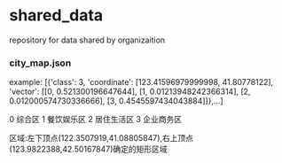 # shared_data
repository for data shared by organizaition

### city_map.json
example:
[{'class': 3,
 'coordinate': [123.41596979999998, 41.80778122],
 'vector': [[0, 0.521300196647644],
  [1, 0.01213948242366314],
  [2, 0.012000574730336666],
  [3, 0.4545597434043884]]},...]

0 综合区
1 餐饮娱乐区
2 居住生活区
3 企业商务区

区域:左下顶点(122.3507919,41.08805847),右上顶点(123.9822388,42.50167847)确定的矩形区域
